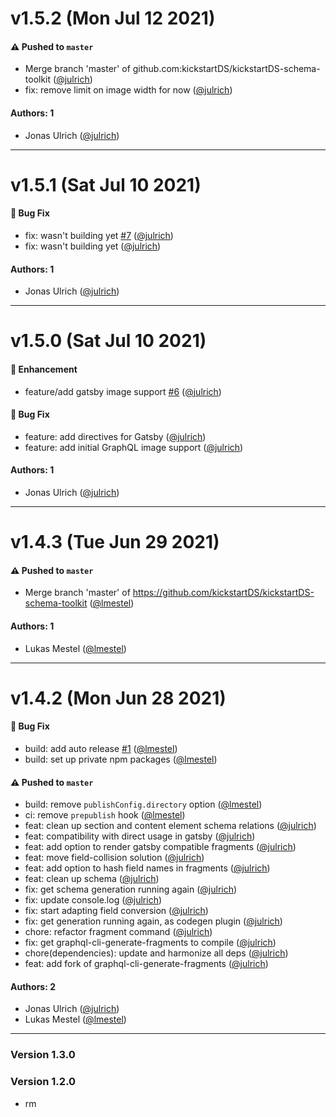 # v1.5.2 (Mon Jul 12 2021)

#### ⚠️ Pushed to `master`

- Merge branch 'master' of github.com:kickstartDS/kickstartDS-schema-toolkit ([@julrich](https://github.com/julrich))
- fix: remove limit on image width for now ([@julrich](https://github.com/julrich))

#### Authors: 1

- Jonas Ulrich ([@julrich](https://github.com/julrich))

---

# v1.5.1 (Sat Jul 10 2021)

#### 🐛 Bug Fix

- fix: wasn't building yet [#7](https://github.com/kickstartDS/kickstartDS-schema-toolkit/pull/7) ([@julrich](https://github.com/julrich))
- fix: wasn't building yet ([@julrich](https://github.com/julrich))

#### Authors: 1

- Jonas Ulrich ([@julrich](https://github.com/julrich))

---

# v1.5.0 (Sat Jul 10 2021)

#### 🚀 Enhancement

- feature/add gatsby image support [#6](https://github.com/kickstartDS/kickstartDS-schema-toolkit/pull/6) ([@julrich](https://github.com/julrich))

#### 🐛 Bug Fix

- feature: add directives for Gatsby ([@julrich](https://github.com/julrich))
- feature: add initial GraphQL image support ([@julrich](https://github.com/julrich))

#### Authors: 1

- Jonas Ulrich ([@julrich](https://github.com/julrich))

---

# v1.4.3 (Tue Jun 29 2021)

#### ⚠️ Pushed to `master`

- Merge branch 'master' of https://github.com/kickstartDS/kickstartDS-schema-toolkit ([@lmestel](https://github.com/lmestel))

#### Authors: 1

- Lukas Mestel ([@lmestel](https://github.com/lmestel))

---

# v1.4.2 (Mon Jun 28 2021)

#### 🐛 Bug Fix

- build: add auto release [#1](https://github.com/kickstartDS/kickstartDS-schema-toolkit/pull/1) ([@lmestel](https://github.com/lmestel))
- build: set up private npm packages ([@lmestel](https://github.com/lmestel))

#### ⚠️ Pushed to `master`

- build: remove `publishConfig.directory` option ([@lmestel](https://github.com/lmestel))
- ci: remove `prepublish` hook ([@lmestel](https://github.com/lmestel))
- feat: clean up section and content element schema relations ([@julrich](https://github.com/julrich))
- feat: compatibility with direct usage in gatsby ([@julrich](https://github.com/julrich))
- feat: add option to render gatsby compatible fragments ([@julrich](https://github.com/julrich))
- feat: move field-collision solution ([@julrich](https://github.com/julrich))
- feat: add option to hash field names in fragments ([@julrich](https://github.com/julrich))
- feat: clean up schema ([@julrich](https://github.com/julrich))
- fix: get schema generation running again ([@julrich](https://github.com/julrich))
- fix: update console.log ([@julrich](https://github.com/julrich))
- fix: start adapting field conversion ([@julrich](https://github.com/julrich))
- fix: get generation running again, as codegen plugin ([@julrich](https://github.com/julrich))
- chore: refactor fragment command ([@julrich](https://github.com/julrich))
- fix: get graphql-cli-generate-fragments to compile ([@julrich](https://github.com/julrich))
- chore(dependencies): update and harmonize all deps ([@julrich](https://github.com/julrich))
- feat: add fork of graphql-cli-generate-fragments ([@julrich](https://github.com/julrich))

#### Authors: 2

- Jonas Ulrich ([@julrich](https://github.com/julrich))
- Lukas Mestel ([@lmestel](https://github.com/lmestel))

---

### Version 1.3.0

### Version 1.2.0
- rm

